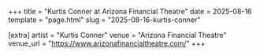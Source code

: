 +++
title = "Kurtis Conner at Arizona Financial Theatre"
date = 2025-08-16
template = "page.html"
slug = "2025-08-16-kurtis-conner"

[extra]
artist = "Kurtis Conner"
venue = "Arizona Financial Theatre"
venue_url = "https://www.arizonafinancialtheatre.com/"
+++
